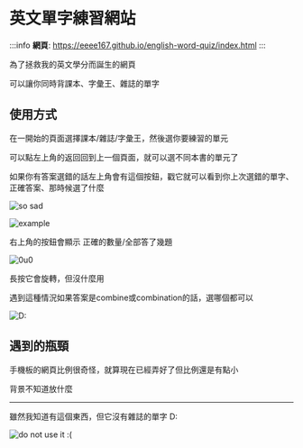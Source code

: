 # 英文單字練習網站

:::info
**網頁**: https://eeee167.github.io/english-word-quiz/index.html
:::

為了拯救我的英文學分而誕生的網頁

可以讓你同時背課本、字彙王、雜誌的單字


## 使用方式


在一開始的頁面選擇課本/雜誌/字彙王，然後選你要練習的單元

可以點左上角的返回回到上一個頁面，就可以選不同本書的單元了

如果你有答案選錯的話左上角會有這個按鈕，戳它就可以看到你上次選錯的單字、正確答案、那時候選了什麼

![so sad](https://hackmd.io/_uploads/H1i8FseSC.png)

![example](https://hackmd.io/_uploads/SJnJijeBR.png)

右上角的按鈕會顯示 正確的數量/全部答了幾題

![0u0](https://hackmd.io/_uploads/BkG5hjgH0.png)

長按它會旋轉，但沒什麼用

遇到這種情況如果答案是combine或combination的話，選哪個都可以

![D:](https://hackmd.io/_uploads/HyMAQK-BC.png)


## 遇到的瓶頸


手機板的網頁比例很奇怪，就算現在已經弄好了但比例還是有點小

背景不知道放什麼


---


雖然我知道有這個東西，但它沒有雜誌的單字 D:

![do not use it :( ](https://hackmd.io/_uploads/r1sPKigBR.png)
